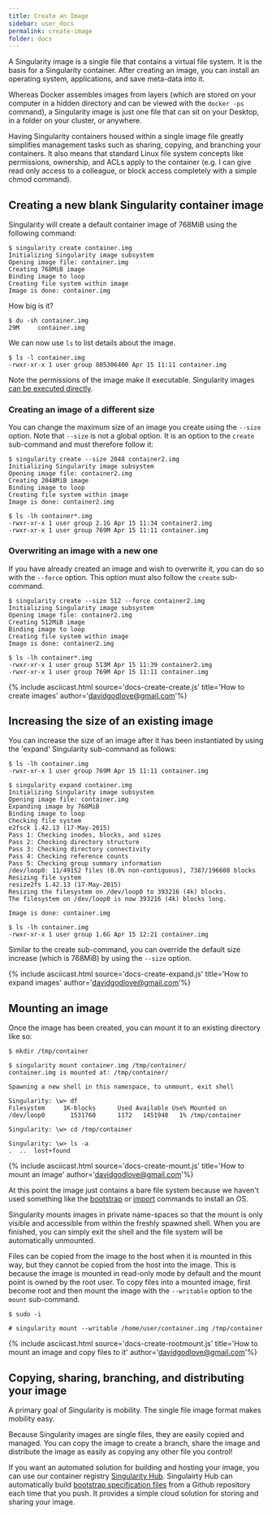 ```yaml
---
title: Create an Image
sidebar: user_docs
permalink: create-image
folder: docs
---
```


A Singularity image is a single file that contains a virtual file system. It is the basis for a Singularity container. After creating an image, you can install an operating system, applications, and save meta-data into it.   

Whereas Docker assembles images from layers (which are stored on your computer in a hidden directory and can be viewed with the `docker -ps` command), a Singularity image is just one file that can sit on your Desktop, in a folder on your cluster, or anywhere.

Having Singularity containers housed within a single image file greatly simplifies management tasks such as sharing, copying, and branching your containers. It also means that standard Linux file system concepts like permissions, ownership, and ACLs apply to the container (e.g. I can give read only access to a colleague, or block access completely with a simple chmod command).

## Creating a new blank Singularity container image
Singularity will create a default container image of 768MiB using the following command:

```
$ singularity create container.img
Initializing Singularity image subsystem
Opening image file: container.img
Creating 768MiB image
Binding image to loop
Creating file system within image
Image is done: container.img
```
How big is it?

```
$ du -sh container.img 
29M     container.img
```

We can now use `ls` to list details about the image.

```
$ ls -l container.img 
-rwxr-xr-x 1 user group 805306400 Apr 15 11:11 container.img
```

Note the permissions of the image make it executable. Singularity images [can be executed directly](/docs-run).

### Creating an image of a different size

You can change the maximum size of an image you create using the `--size` option. Note that `--size` is not a global option.  It is an option to the `create` sub-command and must therefore follow it:

```
$ singularity create --size 2048 container2.img
Initializing Singularity image subsystem
Opening image file: container2.img
Creating 2048MiB image
Binding image to loop
Creating file system within image
Image is done: container2.img

$ ls -lh container*.img 
-rwxr-xr-x 1 user group 2.1G Apr 15 11:34 container2.img
-rwxr-xr-x 1 user group 769M Apr 15 11:11 container.img
```

### Overwriting an image with a new one

If you have already created an image and wish to overwrite it, you can do so with the `--force` option.  This option must also follow the `create` sub-command.

```
$ singularity create --size 512 --force container2.img
Initializing Singularity image subsystem
Opening image file: container2.img
Creating 512MiB image
Binding image to loop
Creating file system within image
Image is done: container2.img

$ ls -lh container*.img 
-rwxr-xr-x 1 user group 513M Apr 15 11:39 container2.img
-rwxr-xr-x 1 user group 769M Apr 15 11:11 container.img
```

{% include asciicast.html source='docs-create-create.js' title='How to create images' author='davidgodlove@gmail.com'%}

## Increasing the size of an existing image
You can increase the size of an image after it has been instantiated by using the 'expand' Singularity sub-command as follows:

```
$ ls -lh container.img 
-rwxr-xr-x 1 user group 769M Apr 15 11:11 container.img

$ singularity expand container.img 
Initializing Singularity image subsystem
Opening image file: container.img
Expanding image by 768MiB
Binding image to loop
Checking file system
e2fsck 1.42.13 (17-May-2015)
Pass 1: Checking inodes, blocks, and sizes
Pass 2: Checking directory structure
Pass 3: Checking directory connectivity
Pass 4: Checking reference counts
Pass 5: Checking group summary information
/dev/loop0: 11/49152 files (0.0% non-contiguous), 7387/196608 blocks
Resizing file system
resize2fs 1.42.13 (17-May-2015)
Resizing the filesystem on /dev/loop0 to 393216 (4k) blocks.
The filesystem on /dev/loop0 is now 393216 (4k) blocks long.

Image is done: container.img

$ ls -lh container.img 
-rwxr-xr-x 1 user group 1.6G Apr 15 12:21 container.img
```

Similar to the create sub-command, you can override the default size increase (which is 768MiB) by using the `--size` option.

{% include asciicast.html source='docs-create-expand.js' title='How to expand images' author='davidgodlove@gmail.com'%}

## Mounting an image
Once the image has been created, you can mount it to an existing directory like so:

```
$ mkdir /tmp/container

$ singularity mount container.img /tmp/container/
container.img is mounted at: /tmp/container/

Spawning a new shell in this namespace, to unmount, exit shell

Singularity: \w> df
Filesystem     1K-blocks      Used Available Use% Mounted on
/dev/loop0       1531760      1172   1451948   1% /tmp/container

Singularity: \w> cd /tmp/container

Singularity: \w> ls -a
.  ..  lost+found
```

{% include asciicast.html source='docs-create-mount.js' title='How to mount an image' author='davidgodlove@gmail.com'%}

At this point the image just contains a bare file system because we haven't used something like the [bootstrap](docs-bootstrap) or [import](docs-import) commands to install an OS. 
 
Singularity mounts images in private name-spaces so that the mount is only visible and accessible from within the freshly spawned shell. When you are finished, you can simply exit the shell and the file system will be automatically unmounted.

Files can be copied from the image to the host when it is mounted in this way, but they cannot be copied from the host into the image.  This is because the image is mounted in read-only mode by default and the mount point is owned by the root user.  To copy files into a mounted image, first become root and then mount the image with the `--writable` option to the `mount` sub-command.

```
$ sudo -i

# singularity mount --writable /home/user/container.img /tmp/container
```

{% include asciicast.html source='docs-create-rootmount.js' title='How to mount an image and copy files to it' author='davidgodlove@gmail.com'%}

## Copying, sharing, branching, and distributing your image
A primary goal of Singularity is mobility. The single file image format makes mobility easy.

Because Singularity images are single files, they are easily copied and managed. You can copy the image to create a branch, share the image and distribute the image as easily as copying any other file you control! 

If you want an automated solution for building and hosting your image, you can use our container registry <a href="https://singularity-hub.org" target="_blank">Singularity Hub</a>. Singulairty Hub can automatically build [bootstrap specification files](/bootstrap-image#the-bootstrap-definition-file) from a Github repository each time that you push. It provides a simple cloud solution for storing and sharing your image.  

